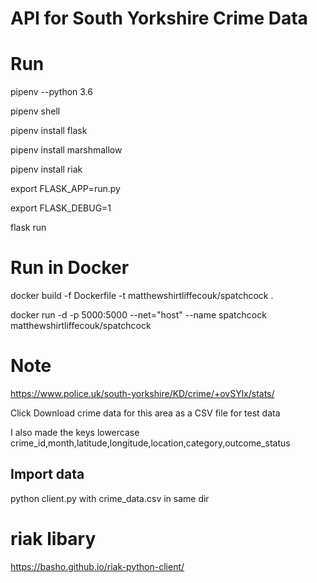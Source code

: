 # API for South Yorkshire Crime Data

# Run

pipenv --python 3.6

pipenv shell

pipenv install flask

pipenv install marshmallow

pipenv install riak

export FLASK_APP=run.py

export FLASK_DEBUG=1

flask run


# Run in Docker
docker build -f Dockerfile -t matthewshirtliffecouk/spatchcock .

docker run -d -p 5000:5000 --net="host" --name spatchcock  matthewshirtliffecouk/spatchcock

# Note
https://www.police.uk/south-yorkshire/KD/crime/+ovSYlx/stats/

Click Download crime data for this area as a CSV file for test data

I also made the keys lowercase
crime_id,month,latitude,longitude,location,category,outcome_status

## Import data
python client.py with crime_data.csv in same dir

# riak libary
https://basho.github.io/riak-python-client/
